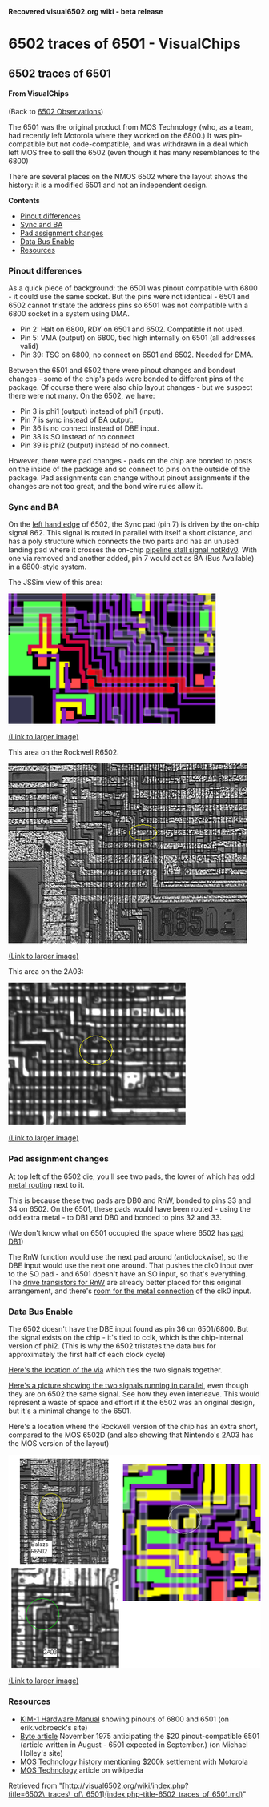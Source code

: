 **Recovered visual6502.org wiki - beta release**

# 6502 traces of 6501 - VisualChips

## 6502 traces of 6501

#### From VisualChips

(Back to [6502 Observations](index.php-title-6502Observations.md))

The 6501 was the original product from MOS Technology (who, as a team, had recently left Motorola where they worked on the 6800.) It was pin-compatible but not code-compatible, and was withdrawn in a deal which left MOS free to sell the 6502 (even though it has many resemblances to the 6800)

There are several places on the NMOS 6502 where the layout shows the history: it is a modified 6501 and not an independent design.

**Contents**

- [Pinout differences](#pinout-differences)
- [Sync and BA](#sync-and-ba)
- [Pad assignment changes](#pad-assignment-changes)
- [Data Bus Enable](#data-bus-enable)
- [Resources](#resources)

### Pinout differences

As a quick piece of background: the 6501 was pinout compatible with 6800 - it could use the same socket. But the pins were not identical - 6501 and 6502 cannot tristate the address pins so 6501 was not compatible with a 6800 socket in a system using DMA.

- Pin 2: Halt on 6800, RDY on 6501 and 6502.  Compatible if not used.
- Pin 5: VMA (output) on 6800, tied high internally on 6501 (all addresses valid)
- Pin 39: TSC on 6800, no connect on 6501 and 6502. Needed for DMA.

Between the 6501 and 6502 there were pinout changes and bondout changes - some of the chip's pads were bonded to different pins of the package. Of course there were also chip layout changes - but we suspect there were not many. On the 6502, we have:

- Pin 3 is phi1 (output) instead of phi1 (input).
- Pin 7 is sync instead of BA output.
- Pin 36 is no connect instead of DBE input.
- Pin 38 is SO instead of no connect
- Pin 39 is phi2 (output) instead of no connect.

However, there were pad changes - pads on the chip are bonded to posts on the inside of the package and so connect to pins on the outside of the package.  Pad assignments can change without pinout assignments if the changes are not too great, and the bond wire rules allow it.

### Sync and BA

On the [left hand edge](http://visual6502.org/JSSim/expert.html?nosim=t&find=sync,862&panx=84.5&pany=212.8&zoom=10.4) of 6502, the Sync pad (pin 7) is driven by the on-chip signal 862. This signal is routed in parallel with itself a short distance, and has a poly structure which connects the two parts and has an unused landing pad where it crosses the on-chip [pipeline stall signal notRdy0](http://visual6502.org/JSSim/expert.html?nosim=t&find=198&panx=374.5&pany=205.0&zoom=10.0).  With one via removed and another added, pin 7 would act as BA (Bus Available) in a 6800-style system.

The JSSim view of this area:

![Rdy-sync-no-via-6502d-jssim.png](images/e/ef/Rdy-sync-no-via-6502d-jssim.png)

[(Link to larger image)](index.php-title-File-Rdy-sync-no-via-6502d-jssim.png.md)

This area on the Rockwell R6502:

![Rdy-sync-no-via-R6502-balazs.png](images/c/c6/Rdy-sync-no-via-R6502-balazs.png)

[(Link to larger image)](index.php-title-File-Rdy-sync-no-via-R6502-balazs.png.md)

This area on the 2A03:

![Rdy-sync-no-via-2A03.png](images/4/40/Rdy-sync-no-via-2A03.png)

[(Link to larger image)](index.php-title-File-Rdy-sync-no-via-2A03.png.md)

### Pad assignment changes

At top left of the 6502 die, you'll see two pads, the lower of which has [odd metal routing](http://visual6502.org/JSSim/expert.html?nosim=t&find=rw&panx=527.4&pany=44.0&zoom=7.2) next to it.

This is because these two pads are DB0 and RnW, bonded to pins 33 and 34 on 6502. On the 6501, these pads would have been routed - using the odd extra metal - to DB1 and DB0 and bonded to pins 32 and 33.

(We don't know what on 6501 occupied the space where 6502 has [pad DB1](http://visual6502.org/JSSim/expert.html?nosim=t&find=db1&panx=542.9&pany=373.3&zoom=7.0))

The RnW function would use the next pad around (anticlockwise), so the DBE input would use the next one around. That pushes the clk0 input over to the SO pad - and 6501 doesn't have an SO input, so that's everything.  The [drive transistors for RnW](http://visual6502.org/JSSim/expert.html?nosim=t&find=rw&panx=506.0&pany=60.0&zoom=5.0) are already better placed for this original arrangement, and there's [room for the metal connection](http://visual6502.org/JSSim/expert.html?nosim=t&find=358,so&panx=397.2&pany=51.8&zoom=5.8) of the clk0 input.

### Data Bus Enable

The 6502 doesn't have the DBE input found as pin 36 on 6501/6800. But the signal exists on the chip - it's tied to cclk, which is the chip-internal version of phi2. (This is why the 6502 tristates the data bus for approximately the first half of each clock cycle)

[Here's the location of the via](http://visual6502.org/JSSim/expert.html?nosim=t&find=cclk&panx=499&pany=47&zoom=16) which ties the two signals together.

[Here's a picture showing the two signals running in parallel](http://visual6502.org/JSSim/expert.html?nosim=t&find=cclk&panx=508.1&pany=168.7&zoom=10.4), even though they are on 6502 the same signal. See how they even interleave. This would represent a waste of space and effort if it the 6502 was an original design, but it's a minimal change to the 6501.

Here's a location where the Rockwell version of the chip has an extra short, compared to the MOS 6502D (and also showing that Nintendo's 2A03 has the MOS version of the layout)

![Compare-r6502-balazs-2a03-dbe-short.png](images/4/4e/Compare-r6502-balazs-2a03-dbe-short.png)

[(Link to larger image)](index.php-title-File-Compare-r6502-balazs-2a03-dbe-short.png.md)

### Resources

- [KIM-1 Hardware Manual](http://users.telenet.be/kim1-6502/6502/hwman.html#121) showing pinouts of 6800 and 6501 (on erik.vdbroeck's site)
- [Byte article](http://www.swtpc.com/mholley/BYTE/Nov1975/Son_Of_Motorola.pdf) November 1975 anticipating the $20 pinout-compatible 6501 (article written in August - 6501 expected in September.) (on Michael Holley's site)
- [MOS Technology history](http://www.commodore.ca/history/company/mos/mos_technology.htm) mentioning $200k settlement with Motorola
- [MOS Technology](http://en.wikipedia.org/wiki/MOS_Technology) article on wikipedia

Retrieved from "[http://visual6502.org/wiki/index.php?title=6502\_traces\_of\_6501](index.php-title-6502_traces_of_6501.md)"

